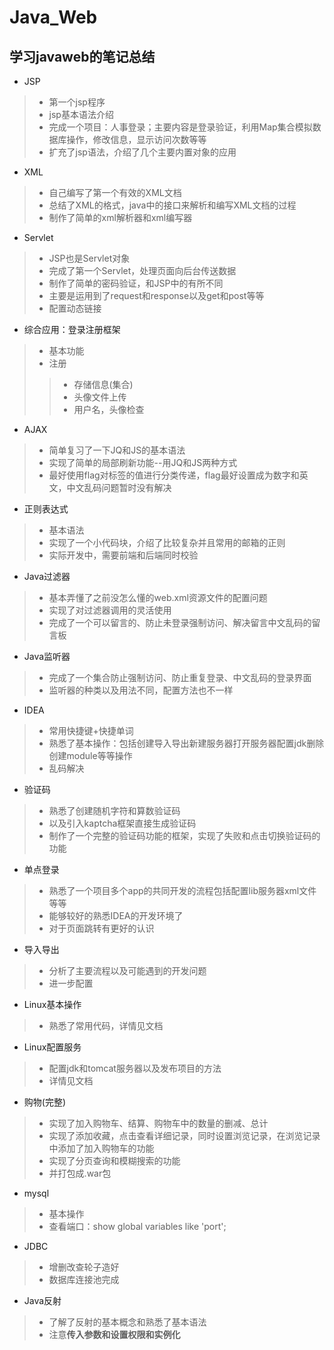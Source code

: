 # Java_Web
## 学习javaweb的笔记总结

* JSP
> * 第一个jsp程序
> * jsp基本语法介绍
> * 完成一个项目：人事登录；主要内容是登录验证，利用Map集合模拟数据库操作，修改信息，显示访问次数等等
> * 扩充了jsp语法，介绍了几个主要内置对象的应用

* XML
>	*	自己编写了第一个有效的XML文档
>	*	总结了XML的格式，java中的接口来解析和编写XML文档的过程
>	*	制作了简单的xml解析器和xml编写器

*	Servlet
>	*	JSP也是Servlet对象
>	*	完成了第一个Servlet，处理页面向后台传送数据
>	*	制作了简单的密码验证，和JSP中的有所不同
>	*	主要是运用到了request和response以及get和post等等
>	*	配置动态链接

*	综合应用：登录注册框架
>	*	基本功能
>	*	注册
>>	*	存储信息(集合)
>>	*	头像文件上传
>>	*	用户名，头像检查

* AJAX
> * 简单复习了一下JQ和JS的基本语法
> * 实现了简单的局部刷新功能--用JQ和JS两种方式
> * 最好使用flag对标签的值进行分类传递，flag最好设置成为数字和英文，中文乱码问题暂时没有解决

*	正则表达式
>	*	基本语法
>	*	实现了一个小代码块，介绍了比较复杂并且常用的邮箱的正则
>	*	实际开发中，需要前端和后端同时校验

*	Java过滤器
>	*	基本弄懂了之前没怎么懂的web.xml资源文件的配置问题
>	*	实现了对过滤器调用的灵活使用
>	*	完成了一个可以留言的、防止未登录强制访问、解决留言中文乱码的留言板

*	Java监听器
>	*	完成了一个集合防止强制访问、防止重复登录、中文乱码的登录界面
>	*	监听器的种类以及用法不同，配置方法也不一样

*	IDEA
>	*	常用快捷键+快捷单词
>	*	熟悉了基本操作：包括创建导入导出新建服务器打开服务器配置jdk删除创建module等等操作
>	*	乱码解决

*	验证码
>	*	熟悉了创建随机字符和算数验证码
>	*	以及引入kaptcha框架直接生成验证码
>	*	制作了一个完整的验证码功能的框架，实现了失败和点击切换验证码的功能

*	单点登录
>	*	熟悉了一个项目多个app的共同开发的流程包括配置lib服务器xml文件等等
>	*	能够较好的熟悉IDEA的开发环境了
>	*	对于页面跳转有更好的认识

* 导入导出
> * 分析了主要流程以及可能遇到的开发问题
> * 进一步配置

*	Linux基本操作
>	*	熟悉了常用代码，详情见文档

*	Linux配置服务
>	*	配置jdk和tomcat服务器以及发布项目的方法
>	*	详情见文档

*	购物(完整)
>	*	实现了加入购物车、结算、购物车中的数量的删减、总计
>	*	实现了添加收藏，点击查看详细记录，同时设置浏览记录，在浏览记录中添加了加入购物车的功能
>	*	实现了分页查询和模糊搜索的功能
>	*	并打包成.war包

*	mysql
>	*	基本操作
>	*	查看端口：show global variables like 'port';

*	JDBC
>	*	增删改查轮子造好
>	*	数据库连接池完成

*	Java反射
>	*	了解了反射的基本概念和熟悉了基本语法
>	*	注意**传入参数和设置权限和实例化**